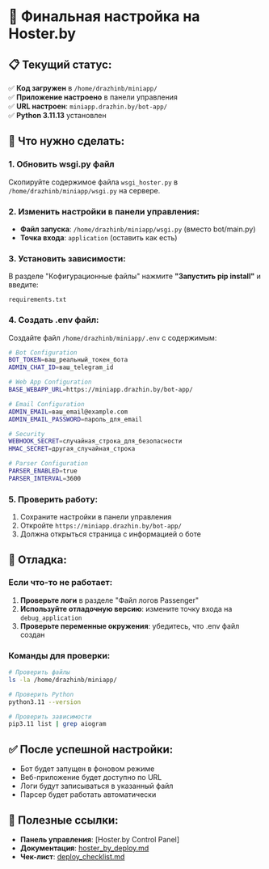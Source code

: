 # 🚀 Финальная настройка на Hoster.by

## 📋 Текущий статус:
✅ **Код загружен** в `/home/drazhinb/miniapp/`  
✅ **Приложение настроено** в панели управления  
✅ **URL настроен**: `miniapp.drazhin.by/bot-app/`  
✅ **Python 3.11.13** установлен  

## 🔧 Что нужно сделать:

### 1. **Обновить wsgi.py файл**
Скопируйте содержимое файла `wsgi_hoster.py` в `/home/drazhinb/miniapp/wsgi.py` на сервере.

### 2. **Изменить настройки в панели управления:**
- **Файл запуска**: `/home/drazhinb/miniapp/wsgi.py` (вместо bot/main.py)
- **Точка входа**: `application` (оставить как есть)

### 3. **Установить зависимости:**
В разделе "Кофигурационные файлы" нажмите **"Запустить pip install"** и введите:
```
requirements.txt
```

### 4. **Создать .env файл:**
Создайте файл `/home/drazhinb/miniapp/.env` с содержимым:
```bash
# Bot Configuration
BOT_TOKEN=ваш_реальный_токен_бота
ADMIN_CHAT_ID=ваш_telegram_id

# Web App Configuration  
BASE_WEBAPP_URL=https://miniapp.drazhin.by/bot-app/

# Email Configuration
ADMIN_EMAIL=ваш_email@example.com
ADMIN_EMAIL_PASSWORD=пароль_для_email

# Security
WEBHOOK_SECRET=случайная_строка_для_безопасности
HMAC_SECRET=другая_случайная_строка

# Parser Configuration
PARSER_ENABLED=true
PARSER_INTERVAL=3600
```

### 5. **Проверить работу:**
1. Сохраните настройки в панели управления
2. Откройте `https://miniapp.drazhin.by/bot-app/`
3. Должна открыться страница с информацией о боте

## 🐛 Отладка:

### Если что-то не работает:
1. **Проверьте логи** в разделе "Файл логов Passenger"
2. **Используйте отладочную версию**: измените точку входа на `debug_application`
3. **Проверьте переменные окружения**: убедитесь, что .env файл создан

### Команды для проверки:
```bash
# Проверить файлы
ls -la /home/drazhinb/miniapp/

# Проверить Python
python3.11 --version

# Проверить зависимости
pip3.11 list | grep aiogram
```

## ✅ После успешной настройки:
- Бот будет запущен в фоновом режиме
- Веб-приложение будет доступно по URL
- Логи будут записываться в указанный файл
- Парсер будет работать автоматически

## 🔗 Полезные ссылки:
- **Панель управления**: [Hoster.by Control Panel]
- **Документация**: [hoster_by_deploy.md](./hoster_by_deploy.md)
- **Чек-лист**: [deploy_checklist.md](./deploy_checklist.md)
